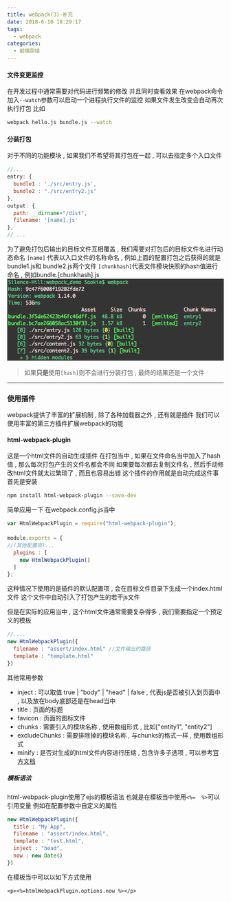 ```yaml
---
title: webpack(3)-补充
date: 2018-6-10 18:29:17
tags: 
  - webpack
categories: 
  - 前端杂烩
---
```


#### 文件变更监控
在开发过程中通常需要对代码进行频繁的修改
并且同时查看效果
在webpack命令加入`--watch`参数可以启动一个进程执行文件的监控
如果文件发生改变会自动再次执行打包
比如
```bash
webpack hello.js bundle.js --watch
```
<!-- more -->
#### 分装打包
对于不同的功能模块 , 如果我们不希望将其打包在一起 , 可以去指定多个入口文件
```javascript
//...
entry: {
  bundle1 : './src/entry.js',
  bundle2 : "./src/entry2.js"
},
output: {
  path: __dirname+"/dist",
  filename: '[name].js'
},
// ...
```
为了避免打包后输出的目标文件互相覆盖 , 我们需要对打包后的目标文件名进行动态命名
`[name]` 代表以入口文件的名称命名 , 例如上面的配置打包之后获得的就是 bundle1.js和 bundle2.js两个文件
`[chunkhash]`代表文件模块快照的hash值进行命名 , 例如bundle.[chunkhash].js
![webpack entry](/images/前端杂烩/webpack/webpack_entry.png)
> 如果**只是**使用`[hash]`则不会进行分装打包 , 最终的结果还是一个文件

---
### 使用插件
webpack提供了丰富的扩展机制 , 除了各种加载器之外 , 还有就是插件
我们可以使用丰富的第三方插件扩展webpack的功能
#### html-webpack-plugin
这是一个html文件的自动生成插件
在打包当中 , 如果在文件命名当中加入了hash值 , 那么每次打包产生的文件名都会不同
如果要每次都去复制文件名 , 然后手动修改html文件就太过繁琐了 , 而且也容易出错
这个插件的作用就是自动完成这件事
首先是安装
```bash
npm install html-webpack-plugin --save-dev
```
简单应用一下
在webpack.config.js当中
```javascript
var HtmlWebpackPlugin = require("html-webpack-plugin");

module.exports = {
//(其他配置项)...
  plugins : [
    new HtmlWebpackPlugin()
  ]
};
```
这种情况下使用的是插件的默认配置项 , 会在目标文件目录下生成一个index.html文件
这个文件中自动引入了打包产生的若干js文件

但是在实际的应用当中 , 这个html文件通常需要复杂得多 , 我们需要指定一个预定义的模板
```javascript
//....
new HtmlWebpackPlugin({
  filename : "assert/index.html" //文件输出的路径
  template : "template.html"
})
```
其他常用参数
+ inject : 可以取值 true | "body" | "head" | false , 代表js是否被引入到页面中 , 以及放在body底部还是在head当中
+ title : 页面的标题
+ favicon : 页面的图标文件
+ chunks : 需要引入的模块名称 , 使用数组形式 , 比如["entity1", "entity2"]
+ excludeChunks : 需要排除掉的模块名称 , 与chunks的格式一样 , 使用数组形式
+ minify : 是否对生成的html文件内容进行压缩 , 包含许多子选项 , 可以参考[官方文档](https://github.com/kangax/html-minifier#options-quick-reference)


##### 模板语法
html-webpack-plugin使用了ejs的模板语法
也就是在模板当中使用`<%=  %>`可以引用变量
例如在配置参数中自定义的属性
```javascript
new HtmlWebpackPlugin({
  title : "My App",
  filename : "assert/index.html",
  template : "test.html",
  inject : "head",
  now : new Date()
})
```
在模板当中可以以如下方式使用
```
<p><%=htmlWebpackPlugin.options.now %></p>
```
